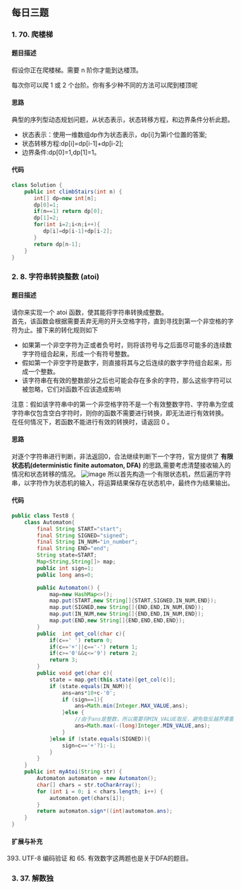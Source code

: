 ## 每日三题
### 1. 70. 爬楼梯  
#### 题目描述
假设你正在爬楼梯。需要 n 阶你才能到达楼顶。

每次你可以爬 1 或 2 个台阶。你有多少种不同的方法可以爬到楼顶呢
#### 思路
典型的序列型动态规划问题，从状态表示，状态转移方程，和边界条件分析此题。  
* 状态表示：使用一维数组dp作为状态表示，dp[i]为第i个位置的答案;
* 状态转移方程:dp[i]=dp[i-1]+dp[i-2];
* 边界条件:dp[0]=1,dp[1]=1。
#### 代码
``` java
class Solution {
    public int climbStairs(int n) {
       int[] dp=new int[n];
       dp[0]=1;
       if(n==1) return dp[0];
       dp[1]=2;
       for(int i=2;i<n;i++){
          dp[i]=dp[i-1]+dp[i-2];
       }
       return dp[n-1];
    }
}
```
### 2. 8. 字符串转换整数 (atoi)
#### 题目描述
请你来实现一个 atoi 函数，使其能将字符串转换成整数。  
首先，该函数会根据需要丢弃无用的开头空格字符，直到寻找到第一个非空格的字符为止。接下来的转化规则如下
* 如果第一个非空字符为正或者负号时，则将该符号与之后面尽可能多的连续数字字符组合起来，形成一个有符号整数。
* 假如第一个非空字符是数字，则直接将其与之后连续的数字字符组合起来，形成一个整数。
* 该字符串在有效的整数部分之后也可能会存在多余的字符，那么这些字符可以被忽略，它们对函数不应该造成影响   

注意：假如该字符串中的第一个非空格字符不是一个有效整数字符、字符串为空或字符串仅包含空白字符时，则你的函数不需要进行转换，即无法进行有效转换。  
在任何情况下，若函数不能进行有效的转换时，请返回 0 。
#### 思路
对逐个字符串进行判断，非法返回0，合法继续判断下一个字符，官方提供了 **有限状态机(deterministic finite automaton, DFA)** 的思路,需要考虑清楚接收输入的情况和状态转移的情况。
![image](https://assets.leetcode-cn.com/solution-static/8_fig1.PNG)
所以首先构造一个有限状态机，然后遍历字符串，以字符作为状态机的输入，将运算结果保存在状态机中，最终作为结果输出。
#### 代码
``` java
public class Test8 {
    class Automaton{
        final String START="start";
        final String SIGNED="signed";
        final String IN_NUM="in_number";
        final String END="end";
        String state=START;
        Map<String,String[]> map;
        public int sign=1;
        public long ans=0;

        public Automaton() {
            map=new HashMap<>();
            map.put(START,new String[]{START,SIGNED,IN_NUM,END});
            map.put(SIGNED,new String[]{END,END,IN_NUM,END});
            map.put(IN_NUM,new String[]{END,END,IN_NUM,END});
            map.put(END,new String[]{END,END,END,END});
        }
        public  int get_col(char c){
            if(c==' ') return 0;
            if(c=='+'||c=='-') return 1;
            if(c>='0'&&c<='9') return 2;
            return 3;
        }
        public void get(char c){
            state = map.get(this.state)[get_col(c)];
            if (state.equals(IN_NUM)){
                ans=ans*10+c-'0';
                if (sign==1){
                    ans=Math.min(Integer.MAX_VALUE,ans);
                }else {
                    //由于ans是整数，所以需要将MIN_VALUE取反，避免取反越界需要先转成long型
                    ans=Math.max(-(long)Integer.MIN_VALUE,ans);
                }
            }else if (state.equals(SIGNED)){
                sign=c=='+'?1:-1;
            }
        }
    }
    public int myAtoi(String str) {
        Automaton automaton = new Automaton();
        char[] chars = str.toCharArray();
        for (int i = 0; i < chars.length; i++) {
            automaton.get(chars[i]);
        }
        return automaton.sign*((int)automaton.ans);
    }
}
```

#### 扩展与补充
393. UTF-8 编码验证 和 65. 有效数字这两题也是关于DFA的题目。

### 3. 37. 解数独